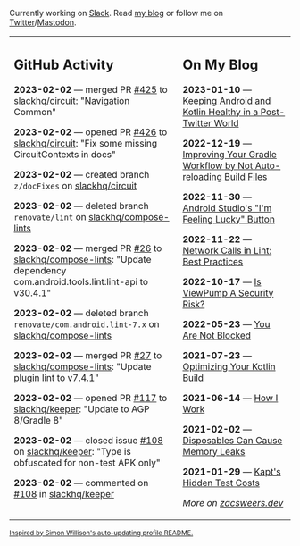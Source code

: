 Currently working on [Slack](https://slack.com/). Read [my blog](https://zacsweers.dev/) or follow me on [Twitter](https://twitter.com/ZacSweers)/[Mastodon](https://hachyderm.io/@ZacSweers).

<table><tr><td valign="top" width="60%">

## GitHub Activity
<!-- githubActivity starts -->
**2023-02-02** — merged PR [#425](https://github.com/slackhq/circuit/pull/425) to [slackhq/circuit](https://github.com/slackhq/circuit): "Navigation Common"

**2023-02-02** — opened PR [#426](https://github.com/slackhq/circuit/pull/426) to [slackhq/circuit](https://github.com/slackhq/circuit): "Fix some missing CircuitContexts in docs"

**2023-02-02** — created branch `z/docFixes` on [slackhq/circuit](https://github.com/slackhq/circuit)

**2023-02-02** — deleted branch `renovate/lint` on [slackhq/compose-lints](https://github.com/slackhq/compose-lints)

**2023-02-02** — merged PR [#26](https://github.com/slackhq/compose-lints/pull/26) to [slackhq/compose-lints](https://github.com/slackhq/compose-lints): "Update dependency com.android.tools.lint:lint-api to v30.4.1"

**2023-02-02** — deleted branch `renovate/com.android.lint-7.x` on [slackhq/compose-lints](https://github.com/slackhq/compose-lints)

**2023-02-02** — merged PR [#27](https://github.com/slackhq/compose-lints/pull/27) to [slackhq/compose-lints](https://github.com/slackhq/compose-lints): "Update plugin lint to v7.4.1"

**2023-02-02** — opened PR [#117](https://github.com/slackhq/keeper/pull/117) to [slackhq/keeper](https://github.com/slackhq/keeper): "Update to AGP 8/Gradle 8"

**2023-02-02** — closed issue [#108](https://github.com/slackhq/keeper/issues/108) on [slackhq/keeper](https://github.com/slackhq/keeper): "Type is obfuscated for non-test APK only"

**2023-02-02** — commented on [#108](https://github.com/slackhq/keeper/issues/108#issuecomment-1414289060) in [slackhq/keeper](https://github.com/slackhq/keeper)
<!-- githubActivity ends -->
</td><td valign="top" width="40%">

## On My Blog
<!-- blog starts -->
**2023-01-10** — [Keeping Android and Kotlin Healthy in a Post-Twitter World](https://www.zacsweers.dev/keeping-android-healthy/)

**2022-12-19** — [Improving Your Gradle Workflow by Not Auto-reloading Build Files](https://www.zacsweers.dev/improving-your-workflow-by-not-auto-reloading-build-files/)

**2022-11-30** — [Android Studio's "I'm Feeling Lucky" Button](https://www.zacsweers.dev/android-studios-im-feeling-lucky-button/)

**2022-11-22** — [Network Calls in Lint: Best Practices](https://www.zacsweers.dev/network-calls-in-lint-best-practices/)

**2022-10-17** — [Is ViewPump A Security Risk?](https://www.zacsweers.dev/is-viewpump-a-security-risk/)

**2022-05-23** — [You Are Not Blocked](https://www.zacsweers.dev/you-are-not-blocked/)

**2021-07-23** — [Optimizing Your Kotlin Build](https://www.zacsweers.dev/optimizing-your-kotlin-build/)

**2021-06-14** — [How I Work](https://www.zacsweers.dev/how-i-work/)

**2021-02-02** — [Disposables Can Cause Memory Leaks](https://www.zacsweers.dev/disposables-can-cause-memory-leaks/)

**2021-01-29** — [Kapt's Hidden Test Costs](https://www.zacsweers.dev/kapts-hidden-test-costs/)
<!-- blog ends -->
_More on [zacsweers.dev](https://zacsweers.dev/)_
</td></tr></table>

<sub><a href="https://simonwillison.net/2020/Jul/10/self-updating-profile-readme/">Inspired by Simon Willison's auto-updating profile README.</a></sub>
